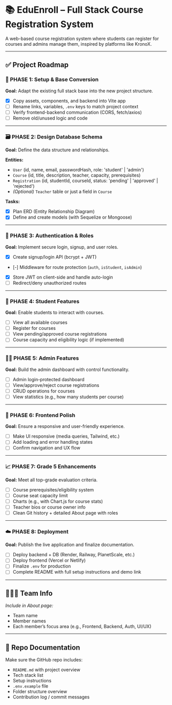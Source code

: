 # 📚 EduEnroll – Full Stack Course Registration System

A web-based course registration system where students can register for courses and admins manage them, inspired by platforms like KronoX.

---

## ✅ Project Roadmap

### 🧱 PHASE 1: Setup & Base Conversion
**Goal:** Adapt the existing full stack base into the new project structure.

- [x] Copy assets, components, and backend into Vite app
- [ ] Rename links, variables, `.env` keys to match project context
- [ ] Verify frontend-backend communication (CORS, fetch/axios)
- [ ] Remove old/unused logic and code

---

### 🗃️ PHASE 2: Design Database Schema
**Goal:** Define the data structure and relationships.

**Entities:**
- `User` (id, name, email, passwordHash, role: 'student' | 'admin')
- `Course` (id, title, description, teacher, capacity, prerequisites)
- `Registration` (id, studentId, courseId, status: 'pending' | 'approved' | 'rejected')
- *(Optional)* `Teacher` table or just a field in `Course`

**Tasks:**
- [x] Plan ERD (Entity Relationship Diagram)
- [x] Define and create models (with Sequelize or Mongoose)

---

### 👤 PHASE 3: Authentication & Roles
**Goal:** Implement secure login, signup, and user roles.

- [x] Create signup/login API (bcrypt + JWT)
- [-] Middleware for route protection (`auth`, `isStudent`, `isAdmin`)
- [x] Store JWT on client-side and handle auto-login
- [ ] Redirect/deny unauthorized routes

---

### 📄 PHASE 4: Student Features
**Goal:** Enable students to interact with courses.

- [ ] View all available courses
- [ ] Register for courses
- [ ] View pending/approved course registrations
- [ ] Course capacity and eligibility logic (if implemented)

---

### 🧑‍💼 PHASE 5: Admin Features
**Goal:** Build the admin dashboard with control functionality.

- [ ] Admin login-protected dashboard
- [ ] View/approve/reject course registrations
- [ ] CRUD operations for courses
- [ ] View statistics (e.g., how many students per course)

---

### 💄 PHASE 6: Frontend Polish
**Goal:** Ensure a responsive and user-friendly experience.

- [ ] Make UI responsive (media queries, Tailwind, etc.)
- [ ] Add loading and error handling states
- [ ] Confirm navigation and UX flow

---

### 📈 PHASE 7: Grade 5 Enhancements
**Goal:** Meet all top-grade evaluation criteria.

- [ ] Course prerequisites/eligibility system
- [ ] Course seat capacity limit
- [ ] Charts (e.g., with Chart.js for course stats)
- [ ] Teacher bios or course owner info
- [ ] Clean Git history + detailed About page with roles

---

### ☁️ PHASE 8: Deployment
**Goal:** Publish the live application and finalize documentation.

- [ ] Deploy backend + DB (Render, Railway, PlanetScale, etc.)
- [ ] Deploy frontend (Vercel or Netlify)
- [ ] Finalize `.env` for production
- [ ] Complete README with full setup instructions and demo link

---

## 🧑‍🤝‍🧑 Team Info

_Include in About page:_
- Team name
- Member names
- Each member’s focus area (e.g., Frontend, Backend, Auth, UI/UX)

---

## 📂 Repo Documentation

Make sure the GitHub repo includes:
- `README.md` with project overview
- Tech stack list
- Setup instructions
- `.env.example` file
- Folder structure overview
- Contribution log / commit messages

